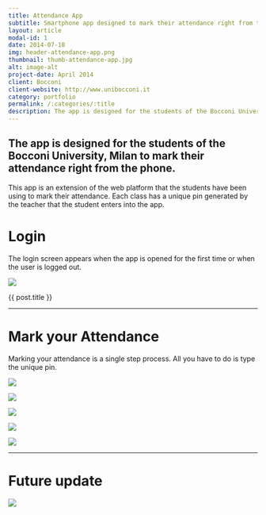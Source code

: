 ```yaml
---
title: Attendance App
subtitle: Smartphone app designed to mark their attendance right from the phone.
layout: article
modal-id: 1
date: 2014-07-18
img: header-attendance-app.png
thumbnail: thumb-attendance-app.jpg
alt: image-alt
project-date: April 2014
client: Bocconi
client-website: http://www.unibocconi.it
category: portfolio
permalink: /:categories/:title
description: The app is designed for the students of the Bocconi University, Milan to mark their attendance right from the phone.
---
```

The app is designed for the students of the Bocconi University, Milan to mark their attendance right from the phone.
---

This app is an extension of the web platform that the students have been using to mark their attendance. Each class has a unique pin generated by the teacher that the student enters into the app.

Login
===

The login screen appears when the app is opened for the first time or when the user is logged out.

![](../../img/portfolio/attendance-app-en/1.png)

{{ post.title }}

<hr>

Mark your Attendance
===

Marking your attendance is a single step process. All you have to do is type the unique pin.

![](../../img/portfolio/attendance-app-en/2.png)

![](../../img/portfolio/attendance-app-en/3.png)

![](../../img/portfolio/attendance-app-en/4.png)

![](../../img/portfolio/attendance-app-en/5.png)

![](../../img/portfolio/attendance-app-en/6.png)


<hr>

Future update
===

![](../../img/portfolio/attendance-app-en/7.png)

